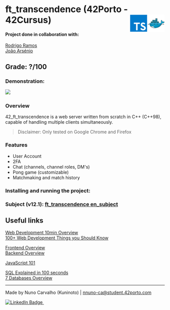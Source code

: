 # ft_transcendence (42Porto - 42Cursus) <img src="https://github.com/devicons/devicon/blob/master/icons/docker/docker-original.svg" title="Docker" alt="Docker Logo" width="55" height="55" align="right" />&nbsp;<img src="https://github.com/devicons/devicon/blob/master/icons/typescript/typescript-original.svg" title="TypeScript" alt="TS Logo" width="55" height="55" align="right" />&nbsp;  

#### Project done in collaboration with:  
[Rodrigo Ramos](https://github.com/ramos21rodrigo)  
[João Arsénio](https://github.com/RealMadnessWorld)  

## Grade: ?/100

###  Demonstration:
![](./extras/showcase.gif)


### Overview
42_ft_transcendence is a web server written from scratch in C++ (C++98), capable of handling multiple clients simultaneously.  

> Disclaimer: Only tested on Google Chrome and Firefox

### Features
- User Account
- 2FA
- Chat (channels, channel roles, DM's)
- Pong game (customizable)
- Matchmaking and match history

### Installing and running the project:

###  Subject (v12.1): [ft_transcendence en_subject](./extras/en.subject_ft_transcendence.pdf)

## Useful links

[Web Development 10min Overview](https://youtu.be/5YDVJaItmaY)  
[100+ Web Development Things you Should Know](https://youtu.be/erEgovG9WBs)  

[Frontend Overview](https://youtu.be/WG5ikvJ2TKA)  
[Backend Overview](https://youtu.be/XBu54nfzxAQ)  

[JavaScript 101](https://youtu.be/lkIFF4maKMU)  

[SQL Explained in 100 seconds](https://youtu.be/zsjvFFKOm3c)  
[7 Databases Overview](https://youtu.be/W2Z7fbCLSTw)  

---
Made by Nuno Carvalho (Kuninoto) | nnuno-ca@student.42porto.com  
<div id="badge"> <a href="https://www.linkedin.com/in/nuno-carvalho-218822247"/> <img src="https://img.shields.io/badge/LinkedIn-blue?style=for-the-badge&logo=linkedin&logoColor=white" alt="LinkedIn Badge"/>&nbsp;
